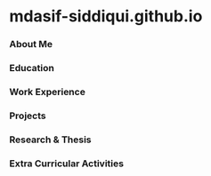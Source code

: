 # mdasif-siddiqui.github.io

### About Me

### Education

### Work Experience

### Projects

### Research & Thesis

### Extra Curricular Activities
